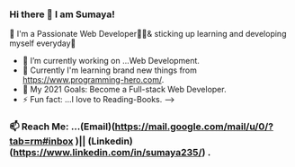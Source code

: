 ### Hi there 👋 I am Sumaya!

🎯  I'm a Passionate Web Developer👩‍💻& sticking up learning and developing myself everyday🌟


- 🔭 I’m currently working on ...Web Development.
- 🌱 Currently I'm learning brand new things from https://www.programming-hero.com/.
- 🥅 My 2021 Goals: Become a Full-stack Web Developer.
- ⚡ Fun fact: ...I love to Reading-Books.
-->
### 📫 Reach Me: ...(Email)(https://mail.google.com/mail/u/0/?tab=rm#inbox )|| (Linkedin)(https://www.linkedin.com/in/sumaya235/) .

